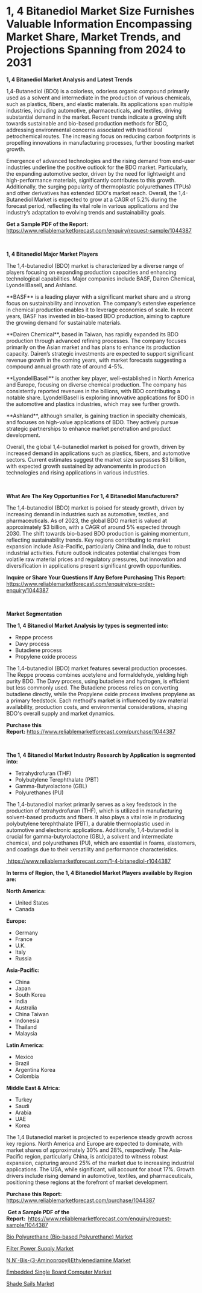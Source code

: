 <p><h1>1, 4 Bitanediol Market Size Furnishes Valuable Information Encompassing Market Share, Market Trends, and Projections Spanning from 2024 to 2031</h1></p><p><strong>1, 4 Bitanediol Market Analysis and Latest Trends</strong></p>
<p><p>1,4-Butanediol (BDO) is a colorless, odorless organic compound primarily used as a solvent and intermediate in the production of various chemicals, such as plastics, fibers, and elastic materials. Its applications span multiple industries, including automotive, pharmaceuticals, and textiles, driving substantial demand in the market. Recent trends indicate a growing shift towards sustainable and bio-based production methods for BDO, addressing environmental concerns associated with traditional petrochemical routes. The increasing focus on reducing carbon footprints is propelling innovations in manufacturing processes, further boosting market growth.</p><p>Emergence of advanced technologies and the rising demand from end-user industries underline the positive outlook for the BDO market. Particularly, the expanding automotive sector, driven by the need for lightweight and high-performance materials, significantly contributes to this growth. Additionally, the surging popularity of thermoplastic polyurethanes (TPUs) and other derivatives has extended BDO's market reach. Overall, the 1,4-Butanediol Market is expected to grow at a CAGR of 5.2% during the forecast period, reflecting its vital role in various applications and the industry’s adaptation to evolving trends and sustainability goals.</p></p>
<p><strong>Get a Sample PDF of the Report:&nbsp;</strong> <a href="https://www.reliablemarketforecast.com/enquiry/request-sample/1044387?utm_campaign=1130&utm_medium=2&utm_source=Github&utm_content=ia&utm_term=30092024&utm_id=1-4-bitanediol">https://www.reliablemarketforecast.com/enquiry/request-sample/1044387</a></p>
<p>&nbsp;</p>
<p><strong>1, 4 Bitanediol Major Market Players</strong></p>
<p><p>The 1,4-butanediol (BDO) market is characterized by a diverse range of players focusing on expanding production capacities and enhancing technological capabilities. Major companies include BASF, Dairen Chemical, LyondellBasell, and Ashland.</p><p>**BASF** is a leading player with a significant market share and a strong focus on sustainability and innovation. The company’s extensive experience in chemical production enables it to leverage economies of scale. In recent years, BASF has invested in bio-based BDO production, aiming to capture the growing demand for sustainable materials.</p><p>**Dairen Chemical**, based in Taiwan, has rapidly expanded its BDO production through advanced refining processes. The company focuses primarily on the Asian market and has plans to enhance its production capacity. Dairen’s strategic investments are expected to support significant revenue growth in the coming years, with market forecasts suggesting a compound annual growth rate of around 4-5%.</p><p>**LyondellBasell** is another key player, well-established in North America and Europe, focusing on diverse chemical production. The company has consistently reported revenues in the billions, with BDO contributing a notable share. LyondellBasell is exploring innovative applications for BDO in the automotive and plastics industries, which may see further growth.</p><p>**Ashland**, although smaller, is gaining traction in specialty chemicals, and focuses on high-value applications of BDO. They actively pursue strategic partnerships to enhance market penetration and product development.</p><p>Overall, the global 1,4-butanediol market is poised for growth, driven by increased demand in applications such as plastics, fibers, and automotive sectors. Current estimates suggest the market size surpasses $3 billion, with expected growth sustained by advancements in production technologies and rising applications in various industries.</p></p>
<p>&nbsp;</p>
<p><strong>What Are The Key Opportunities For 1, 4 Bitanediol Manufacturers?</strong></p>
<p><p>The 1,4-butanediol (BDO) market is poised for steady growth, driven by increasing demand in industries such as automotive, textiles, and pharmaceuticals. As of 2023, the global BDO market is valued at approximately $3 billion, with a CAGR of around 5% expected through 2030. The shift towards bio-based BDO production is gaining momentum, reflecting sustainability trends. Key regions contributing to market expansion include Asia-Pacific, particularly China and India, due to robust industrial activities. Future outlook indicates potential challenges from volatile raw material prices and regulatory pressures, but innovation and diversification in applications present significant growth opportunities.</p></p>
<p><strong>Inquire or Share Your Questions If Any Before Purchasing This Report:</strong> <a href="https://www.reliablemarketforecast.com/enquiry/pre-order-enquiry/1044387?utm_campaign=1130&utm_medium=2&utm_source=Github&utm_content=ia&utm_term=30092024&utm_id=1-4-bitanediol">https://www.reliablemarketforecast.com/enquiry/pre-order-enquiry/1044387</a></p>
<p>&nbsp;</p>
<p><strong>Market Segmentation</strong></p>
<p><strong>The 1, 4 Bitanediol Market Analysis by types is segmented into:</strong></p>
<p><ul><li>Reppe process</li><li>Davy process</li><li>Butadiene process</li><li>Propylene oxide process</li></ul></p>
<p><p>The 1,4-butanediol (BDO) market features several production processes. The Reppe process combines acetylene and formaldehyde, yielding high purity BDO. The Davy process, using butadiene and hydrogen, is efficient but less commonly used. The Butadiene process relies on converting butadiene directly, while the Propylene oxide process involves propylene as a primary feedstock. Each method's market is influenced by raw material availability, production costs, and environmental considerations, shaping BDO's overall supply and market dynamics.</p></p>
<p><strong>Purchase this Report:&nbsp;</strong><a href="https://www.reliablemarketforecast.com/purchase/1044387?utm_campaign=1130&utm_medium=2&utm_source=Github&utm_content=ia&utm_term=30092024&utm_id=1-4-bitanediol">https://www.reliablemarketforecast.com/purchase/1044387</a></p>
<p>&nbsp;</p>
<p><strong>The 1, 4 Bitanediol Market Industry Research by Application is segmented into:</strong></p>
<p><ul><li>Tetrahydrofuran (THF)</li><li>Polybutylene Terephthalate (PBT)</li><li>Gamma-Butyrolactone (GBL)</li><li>Polyurethanes (PU)</li></ul></p>
<p><p>The 1,4-butanediol market primarily serves as a key feedstock in the production of tetrahydrofuran (THF), which is utilized in manufacturing solvent-based products and fibers. It also plays a vital role in producing polybutylene terephthalate (PBT), a durable thermoplastic used in automotive and electronic applications. Additionally, 1,4-butanediol is crucial for gamma-butyrolactone (GBL), a solvent and intermediate chemical, and polyurethanes (PU), which are essential in foams, elastomers, and coatings due to their versatility and performance characteristics.</p></p>
<p><a href="https://www.reliablemarketforecast.com/1-4-bitanediol-r1044387?utm_campaign=1130&utm_medium=2&utm_source=Github&utm_content=ia&utm_term=30092024&utm_id=1-4-bitanediol">&nbsp;https://www.reliablemarketforecast.com/1-4-bitanediol-r1044387</a></p>
<p><strong>In terms of Region, the 1, 4 Bitanediol Market Players available by Region are:</strong></p>
<p>
    <p> <strong> North America: </strong>
        <ul>
            <li>United States</li>
            <li>Canada</li>
        </ul>
        </p> 
    <p> <strong> Europe: </strong>
        <ul>
            <li>Germany</li>
            <li>France</li>
            <li>U.K.</li>
            <li>Italy</li>
            <li>Russia</li>
        </ul>
        </p> 
    <p> <strong> Asia-Pacific: </strong>
        <ul>
            <li>China</li>
            <li>Japan</li>
            <li>South Korea</li>
            <li>India</li>
            <li>Australia</li>
            <li>China Taiwan</li>
            <li>Indonesia</li>
            <li>Thailand</li>
            <li>Malaysia</li>
        </ul>
        </p> 
    <p> <strong> Latin America: </strong>
        <ul>
            <li>Mexico</li>
            <li>Brazil</li>
            <li>Argentina Korea</li>
            <li>Colombia</li>
        </ul>
        </p> 
    <p> <strong> Middle East & Africa: </strong>
        <ul>
            <li>Turkey</li>
            <li>Saudi</li>
            <li>Arabia</li>
            <li>UAE</li>
            <li>Korea</li>
        </ul>
    </p>
    </p>
<p><p>The 1,4 Butanediol market is projected to experience steady growth across key regions. North America and Europe are expected to dominate, with market shares of approximately 30% and 28%, respectively. The Asia-Pacific region, particularly China, is anticipated to witness robust expansion, capturing around 25% of the market due to increasing industrial applications. The USA, while significant, will account for about 17%. Growth drivers include rising demand in automotive, textiles, and pharmaceuticals, positioning these regions at the forefront of market development.</p></p>
<p><strong>Purchase this Report: </strong><a href="https://www.reliablemarketforecast.com/purchase/1044387?utm_campaign=1130&utm_medium=2&utm_source=Github&utm_content=ia&utm_term=30092024&utm_id=1-4-bitanediol">https://www.reliablemarketforecast.com/purchase/1044387</a></p>
<p>&nbsp;<strong>Get a Sample PDF of the Report:&nbsp;&nbsp;</strong><a href="https://www.reliablemarketforecast.com/enquiry/request-sample/1044387?utm_campaign=1130&utm_medium=2&utm_source=Github&utm_content=ia&utm_term=30092024&utm_id=1-4-bitanediol">https://www.reliablemarketforecast.com/enquiry/request-sample/1044387</a></p>
<p><strong></strong></p>
<p><p><a href="https://github.com/SidorelaGurakuqi596/Market-Research-Report-List-1/blob/main/bio-polyurethane-bio-based-polyurethane-market.md?utm_campaign=1130&utm_medium=2&utm_source=Github&utm_content=ia&utm_term=30092024&utm_id=1-4-bitanediol">Bio Polyurethane (Bio-based Polyurethane) Market</a></p><p><a href="https://issuu.com/reportprime-2/docs/filter-power-supply-market-size-203_c4ef411e27e449?utm_campaign=1130&utm_medium=2&utm_source=Github&utm_content=ia&utm_term=30092024&utm_id=1-4-bitanediol">Filter Power Supply Market</a></p><p><a href="https://github.com/denzelze5o/Market-Research-Report-List-1/blob/main/nn-bis-3-aminopropylethylenediamine-market.md?utm_campaign=1130&utm_medium=2&utm_source=Github&utm_content=ia&utm_term=30092024&utm_id=1-4-bitanediol">N,N`-Bis-(3-Aminopropyl)Ethylenediamine Market</a></p><p><a href="https://issuu.com/reportprime-2/docs/embedded-single-board-computer-mark_4e5e008aa75ecf?utm_campaign=1130&utm_medium=2&utm_source=Github&utm_content=ia&utm_term=30092024&utm_id=1-4-bitanediol">Embedded Single Board Computer Market</a></p><p><a href="https://www.linkedin.com/pulse/insights-shade-sails-market-size-which-expanding-69-cagr-from-scbae?utm_campaign=1130&utm_medium=2&utm_source=Github&utm_content=ia&utm_term=30092024&utm_id=1-4-bitanediol">Shade Sails Market</a></p></p>